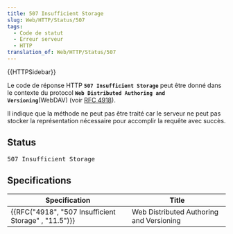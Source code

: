 ```yaml
---
title: 507 Insufficient Storage
slug: Web/HTTP/Status/507
tags:
  - Code de statut
  - Erreur serveur
  - HTTP
translation_of: Web/HTTP/Status/507
---
```

<div>{{HTTPSidebar}}</div>

<p>Le code de réponse HTTP <code><strong>507 Insufficient Storage</strong></code> peut être donné dans le contexte du protocol <code><strong>Web Distributed Authoring and Versioning</strong></code>(WebDAV) (voir <a href="https://tools.ietf.org/html/rfc4918">RFC 4918</a>).</p>

<p>Il indique que la méthode ne peut pas être traité car le serveur ne peut pas stocker la représentation nécessaire pour accomplir la requête avec succès.</p>

<h2 id="Status">Status</h2>

<pre class="syntaxbox">507 Insufficient Storage</pre>

<h2 id="Specifications">Specifications</h2>

<table class="standard-table">
 <thead>
  <tr>
   <th scope="col">Specification</th>
   <th scope="col">Title</th>
  </tr>
 </thead>
 <tbody>
  <tr>
   <td>{{RFC("4918", "507 Insufficient Storage" , "11.5")}}</td>
   <td>Web Distributed Authoring and Versioning</td>
  </tr>
 </tbody>
</table>
